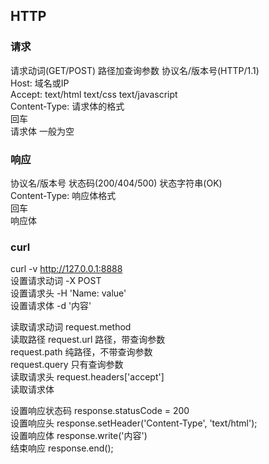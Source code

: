 ## HTTP

### 请求
请求动词(GET/POST) 路径加查询参数 协议名/版本号(HTTP/1.1)  
Host: 域名或IP  
Accept: text/html text/css text/javascript  
Content-Type: 请求体的格式  
回车  
请求体 一般为空  


### 响应
协议名/版本号 状态码(200/404/500) 状态字符串(OK)  
Content-Type: 响应体格式  
回车  
响应体  


### curl
curl -v http://127.0.0.1:8888  
设置请求动词    -X POST  
设置请求头      -H 'Name: value'  
设置请求体      -d '内容'  

读取请求动词    request.method  
读取路径        request.url 路径，带查询参数  
                request.path 纯路径，不带查询参数  
                request.query 只有查询参数  
读取请求头      request.headers['accept']  
读取请求体

设置响应状态码  response.statusCode = 200  
设置响应头      response.setHeader('Content-Type', 'text/html');  
设置响应体      response.write('内容')  
结束响应        response.end();  



